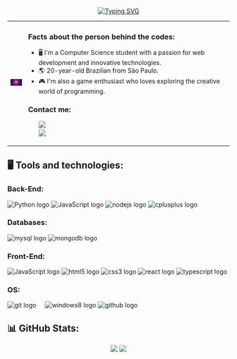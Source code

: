 
<div align="center">
<a href="https://git.io/typing-svg"><img src="https://readme-typing-svg.herokuapp.com?font=Fira+Code&size=30&pause=1000&color=AB20FB&center=true&vCenter=true&width=1000&lines=Welcome+to+my+World!;Hi%2C+I'm+Igor+Cazale!;Computer+Science+Student+%F0%9F%92%BB;Passionate+about+Technology+and+Development!" alt="Typing SVG" /></a>
</div>


<table border="0" cellspacing="0" cellpadding="0">
  <tr>
    <td style="border: 0";>
      <div>
        <picture>
          <img src="https://github.com/IgorCazale/IgorCazale/blob/main/IgorGit.gif">
        <picture>
      <div>
    </td>
    <td style="border: 0" width="450px">
      <h3>Facts about the person behind the codes:</h3>
      <ul>
        <li>
          🖥  I'm a Computer Science student with a passion for web development and innovative technologies.
        </li>
        <li>
          🌎 20-year-old Brazilian from São Paulo.
        </li>
        <li>
          🎮 I'm also a game enthusiast who loves exploring the creative world of programming.
        </li>
        </ul>
      <h3>Contact me:</h3>
       <ul>
        <div align="space-between">
        <a href="https://www.linkedin.com/in/igor-malveira-cazale-trindade-356b52217?lipi=urn%3Ali%3Apage%3Ad_flagship3_profile_view_base_contact_details%3Bpuno6Y0OQFOAHXqfnSxr4Q%3D%3D" target="_blank" rel="noopener noreferrer" text-decoration="none">
        <img src="https://img.shields.io/badge/-LinkedIn-blue?style=flat-square&logo=Linkedin&color=5900ff&logoColor=white"/>
        </a>
          <br>
          <a href=mailto:igor.casale@gmail.com text-decoration="none" target="_blank">
        <img src="https://img.shields.io/badge/-Gmail-c14438?style=flat-square&logo=Gmail&logoColor=white&color=ab20fb&link=mailto:seu_email" />
          </a>
          </ul>
    </td>
  </tr>
</table>
          <h2 style="text-align:left;">🖥 Tools and technologies:</h2>

<div align="left">
  <h3>Back-End:</h3>
  <img src="https://cdn.jsdelivr.net/gh/devicons/devicon@latest/icons/python/python-original.svg" height="40" alt="Python logo" title="Python"/>
  <img src="https://cdn.jsdelivr.net/gh/devicons/devicon/icons/javascript/javascript-original.svg" height="40" alt="JavaScript logo" title="JavaScript" />
  <img src="https://cdn.jsdelivr.net/gh/devicons/devicon/icons/nodejs/nodejs-original.svg" height="40" alt="nodejs logo" title="NodeJs" />
  <img src="https://cdn.jsdelivr.net/gh/devicons/devicon@latest/icons/cplusplus/cplusplus-original.svg" height="40" alt="cplusplus logo" title="C++" />
</div>

<div align="left">
  <h3>Databases:</h3>
  <img src="https://cdn.jsdelivr.net/gh/devicons/devicon/icons/mysql/mysql-original.svg" height="40" alt="mysql logo" title="MySQL" />
  <img src="https://cdn.jsdelivr.net/gh/devicons/devicon@latest/icons/mongodb/mongodb-original.svg" height="40" alt="mongodb logo" title="MongoDB" />
</div>

<div align="left">
  <h3>Front-End:</h3>
  <img src="https://cdn.jsdelivr.net/gh/devicons/devicon/icons/javascript/javascript-original.svg" height="40" alt="JavaScript logo" title="JavaScript" />
  <img src="https://cdn.jsdelivr.net/gh/devicons/devicon/icons/html5/html5-original.svg" height="40" alt="html5 logo" title="html"/>
  <img src="https://cdn.jsdelivr.net/gh/devicons/devicon/icons/css3/css3-original.svg" height="40" alt="css3 logo" title="css"/>
  <img src="https://cdn.jsdelivr.net/gh/devicons/devicon/icons/react/react-original.svg" height="40" alt="react logo" title="react"/>
  <img src="https://cdn.jsdelivr.net/gh/devicons/devicon@latest/icons/typescript/typescript-original.svg" height="40" alt="typescript logo" title="typescript"/>
</div>

<h3 align="left">OS:</h3>

<div align="left">
  <img src="https://cdn.jsdelivr.net/gh/devicons/devicon/icons/git/git-original.svg" height="40" alt="git logo"/>
  <img width="12" />
  <img src="https://cdn.jsdelivr.net/gh/devicons/devicon/icons/windows8/windows8-original.svg" height="40" alt="windows8 logo"/>
  <img src="https://cdn.jsdelivr.net/gh/devicons/devicon@latest/icons/github/github-original.svg" height="40" alt="github logo"/>
</div>


## 📊 GitHub Stats:

<div align="center">
<img height="180em" src="https://github-readme-stats.vercel.app/api/top-langs?username=IgorCazale&show_icons=false&title_color=5900ff&text_color=ab20fb&bg_color=0d0d12&hide_border=true&locale=en&layout=donut"/>     
<img height="180em" src="https://github-readme-stats.vercel.app/api?username=IgorCazale&rank_icon=github&include_all_commits=true&show_icons=true&icon_color=FFFFFF&title_color=5900ff&bg_color=0d0d12&text_color=ab20fd&hide_border=true"/>
</div>

###


